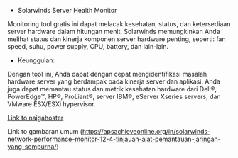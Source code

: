 - Solarwinds Server Health Monitor

Monitoring tool gratis ini dapat melacak kesehatan, status, dan ketersediaan server hardware dalam hitungan menit. Solarwinds memungkinkan Anda melihat status dan kinerja komponen server hardware penting, seperti: fan speed, suhu, power supply, CPU, battery, dan lain-lain. 

- Keunggulan:

Dengan tool ini, Anda dapat dengan cepat mengidentifikasi masalah hardware server yang berdampak pada kinerja server dan aplikasi. 
Anda juga dapat memantau status dan metrik kesehatan hardware dari Dell®, PowerEdge™, HP®, ProLiant®, server IBM®, eServer Xseries servers, dan VMware ESX/ESXi hypervisor.

[Link to naigahoster](https://www.niagahoster.co.id/blog/monitoring-server/)

Link to gambaran umum (https://apsachieveonline.org/in/solarwinds-network-performance-monitor-12-4-tinjauan-alat-pemantauan-jaringan-yang-sempurna/)